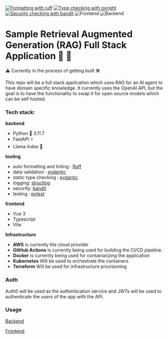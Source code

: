 [![Formatting with ruff](https://img.shields.io/endpoint?url=https://raw.githubusercontent.com/astral-sh/ruff/main/assets/badge/v2.json)](https://github.com/astral-sh/ruff)
[![Type checking with pyright](https://microsoft.github.io/pyright/img/pyright_badge.svg)](https://microsoft.github.io/pyright/)
[![Security checking with bandit](https://img.shields.io/badge/security-bandit-yellow.svg)](https://github.com/PyCQA/bandit)
![Frontend](https://github.com/informatter/fullstack-fastapi-rag-sample/actions/workflows/frontend_ci_cd.yml/badge.svg?branch=develop)
![Backend](https://github.com/informatter/fullstack-fastapi-rag-sample/actions/workflows/backend_ci_cd.yml/badge.svg?branch=develop)

# Sample Retrieval Augmented Generation (RAG) Full Stack Application 🤖 🦙

⚠️ Currently in the process of getting built 🛠️

This repo will be a full stack application which uses RAG for an AI agent to have domain specific knowledge. It currently uses the OpenAI API, but the goal is to have the functionality
to swap it for open source models which can be self hosted. 

### Tech stack:
**backend**
- Python 🐍  3.11.7 
- FastAPI ⚡
- Llama Index 🦙

**tooling**
- auto formatting and linting : [Ruff](https://github.com/astral-sh/ruff)
- data validation :  [pydantic](https://github.com/pydantic/pydantic)
- static type checking :  [pydantic](https://github.com/microsoft/pyright)
- logging: [structlog](https://github.com/hynek/structlog)
- security: [bandit](https://github.com/openstack/bandit)
- testing : [pytest](https://github.com/pytest-dev/pytest)


**frontend**
- Vue 3
- Typescript
- Vite

**Infrastructure**
- **AWS** is currently the cloud provider
- **GitHub Actions** is currently being used for building the CI/CD pipeline. 
- **Docker** is currently being used for containarizing the application
- **Kubernetes** Will be used to orchestrate the containers
- **Terraform** Will be used for infrastructure provisioning


### Auth
Auth0 will be used as the authentication service and JWTs will be used to authenticate the users of the app with the API.


### Usage
[Backend](https://github.com/informatter/fullstack-fastapi-rag-sample/blob/develop/backend/README.md)

[Frontend](https://github.com/informatter/fullstack-fastapi-rag-sample/blob/develop/frontend/README.md)


